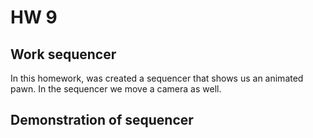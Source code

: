 # HW 9

## Work sequencer

In this homework, was created a sequencer that shows us an animated pawn. In the sequencer we move a camera as well.

## Demonstration of sequencer

